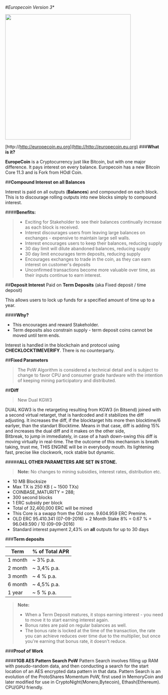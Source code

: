 #*Europecoin Version 3** 

<img src="https://altcoinspekulant.files.wordpress.com/2016/02/fm3m0zw.png?w=604&h=147" width="400">

[http://http://europecoin.eu.org](http://http://europecoin.eu.org)
###**What is it?**

**EuropeCoin** is a Cryptocurrency just like Bitcoin, but with one major difference. It pays interest on every balance. 
Europecoin has a new Bitcoin Core 11.3 and is Fork from HOdl Coin.

##**Compound Interest on all Balances**

Interest is paid on all outputs (**Balances**) and compounded on each block. This is to discourage rolling outputs into new blocks simply to compound interest.

####**Benefits:**
> -  Exciting for Stakeholder to see their balances continually increase as each block is received.
> -  Interest discourages users from leaving large balances on exchanges - expensive to maintain large sell walls.
> -  Interest encourages users to keep their balances, reducing supply
> -  30 day limit will dilute abandoned balances, reducing supply
> -  30 day limit encourages term deposits, reducing supply
> -  Encourages exchanges to trade in the coin, as they can earn interest on customer's deposits
> -  Unconfirmed transactions become more valuable over time, as their inputs continue to earn interest. 

##**Deposit Interest** 
Paid on **Term Deposits** (aka Fixed deposit / time deposit)

This allows users to lock up funds for a specified amount of time up to a year.  

####**Why?**

 - This encourages and reward Stakeholder.
 - Term deposits also constrain supply - term deposit coins cannot be moved until term ends.

Interest is handled in the blockchain and protocol using **CHECKLOCKTIMEVERIFY**. There is no counterparty. 

##**Fixed Parameters**
> The PoW Algorithm is considered a technical detail and is subject to change to favor CPU and consumer grade hardware with the intention of keeping mining participatory and distributed.

##**Diff**
> New Dual KGW3

DUAL KGW3 is the retargeting resulting from KGW3 (in Bitsend) joined with a second virtual retarget,
that is hardcoded and it stabilizes the diff adjusting.
It increases the diff, if the blocktarget hits more then blocktime/6 earlyer, than the standart Blocktime.
Means in that case, diff is adding 15% and increases the dual diff and it makes on the other side,  
Bitbreak, to jump in immediately, in case of a hash down-swing this diff is moving virtually in real-time.
The the outcome of this mechanism is breath taking, trust me, THIS ENGINE will be in everybody mouth.
Its lightening fast, precise like clockwork, rock stable but dynamic.

#####**ALL OTHER PARAMETERS ARE SET IN STONE.**

> **Note:** No changes to mining subsidies, interest rates, distribution etc.
 - 10 MB Blocksize
 - Max TX is 250 KB ( ~ 1500 TXs)
 - COINBASE_MATURITY = 288;
 - 300 second blocks
 - 1 ERC subsidy per block 
 - Total of 32,400,000 ERC will be mined
 - This Core is a swapp from the Old core. 9.604.959 ERC Premine.
 - OLD ERC 95.410.341 (07-09-2016) + 2 Month Stake 8% = 0.67 % = 96.049.590 / 10 (09-09-2016)
 - Standard interest payment 2,43% on **all** outputs for up to 30 days

###**Term deposits**

Term     | % of Total APR
-------- | --- 
1 month  | ~ 3% p.a.
2 month  | ~ 3,4% p.a.
3 month  | ~ 4 % p.a.
6 month  | ~ 4,5% p.a.
1 year   | ~ 5 % p.a. 



> **Note:**
> 
> - When a Term Deposit matures, it stops earning interest - you need to move it to start earning interest again.
> -  Bonus rates are paid on regular balances as well.
> - The bonus rate is locked at the time of the transaction, the rate you can achieve reduces over time due to the multiplier, but once you're earning that bonus rate, it doesn't reduce.

###**Proof of Work**

####**1GB AES Pattern Search PoW** 
Pattern Search involves filling up RAM with pseudo-random data, and then conducting a search for the start location of an AES encrypted data pattern in that data. Pattern Search is an evolution of the ProtoShares Momentum PoW, first used in MemoryCoin and later modified for use in CryptoNight(Monero,Bytecoin), Ethash(Ethereum).  CPU/GPU friendly.
